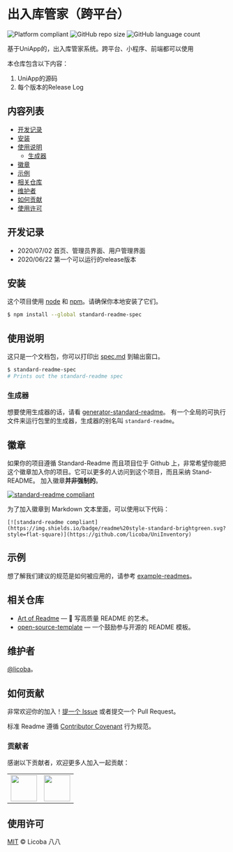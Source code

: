 # 出入库管家（跨平台）
![Platform compliant](https://img.shields.io/badge/Platform-Uni--App-brightgreen?style=flat-square)
![GitHub repo size](https://img.shields.io/github/repo-size/licoba/UniInventory?style=flat-square)
![GitHub language count](https://img.shields.io/github/languages/count/licoba/UniInventory?style=flat-square)

基于UniApp的，出入库管家系统。跨平台、小程序、前端都可以使用

本仓库包含以下内容：

1. UniApp的源码
2. 每个版本的Release Log

## 内容列表

- [开发记录](#开发记录)
- [安装](#安装)
- [使用说明](#使用说明)
	- [生成器](#生成器)
- [徽章](#徽章)
- [示例](#示例)
- [相关仓库](#相关仓库)
- [维护者](#维护者)
- [如何贡献](#如何贡献)
- [使用许可](#使用许可)

## 开发记录

- 2020/07/02 首页、管理员界面、用户管理界面
- 2020/06/22 第一个可以运行的release版本
 
## 安装

这个项目使用 [node](http://nodejs.org) 和 [npm](https://npmjs.com)。请确保你本地安装了它们。

```sh
$ npm install --global standard-readme-spec
```

## 使用说明

这只是一个文档包，你可以打印出 [spec.md](spec.md) 到输出窗口。

```sh
$ standard-readme-spec
# Prints out the standard-readme spec
```

### 生成器

想要使用生成器的话，请看 [generator-standard-readme](https://github.com/RichardLitt/generator-standard-readme)。
有一个全局的可执行文件来运行包里的生成器，生成器的别名叫 `standard-readme`。

## 徽章
如果你的项目遵循 Standard-Readme 而且项目位于 Github 上，非常希望你能把这个徽章加入你的项目。它可以更多的人访问到这个项目，而且采纳 Stand-README。 加入徽章**并非强制的**。 

[![standard-readme compliant](https://img.shields.io/badge/readme%20style-standard-brightgreen.svg?style=flat-square)](https://github.com/licoba/UniInventory)

为了加入徽章到 Markdown 文本里面，可以使用以下代码：

```
[![standard-readme compliant](https://img.shields.io/badge/readme%20style-standard-brightgreen.svg?style=flat-square)](https://github.com/licoba/UniInventory)
```

## 示例

想了解我们建议的规范是如何被应用的，请参考 [example-readmes](example-readmes/)。

## 相关仓库

- [Art of Readme](https://github.com/noffle/art-of-readme) — 💌 写高质量 README 的艺术。
- [open-source-template](https://github.com/davidbgk/open-source-template/) — 一个鼓励参与开源的 README 模板。

## 维护者

[@licoba](https://github.com/licoba)。

## 如何贡献

非常欢迎你的加入！[提一个 Issue](https://github.com/licoba/UniInventory/issues/new) 或者提交一个 Pull Request。


标准 Readme 遵循 [Contributor Covenant](http://contributor-covenant.org/version/1/3/0/) 行为规范。

### 贡献者

感谢以下贡献者，欢迎更多人加入一起贡献：
<table><tbody>
      <tr>
	  <td><a target="_blank" href="https://github.com/licoba"><img width="60px" src="https://avatars2.githubusercontent.com/u/19327381?s=60&amp;v=4"></a></td>
	  <td><a target="_blank" href="https://github.com/sueRimn"><img width="60px" src="https://avatars2.githubusercontent.com/u/37521884?s=60&amp;v=4"></a></td>
     </tr>
</tbody></table>


## 使用许可

[MIT](LICENSE) © Licoba 八八
